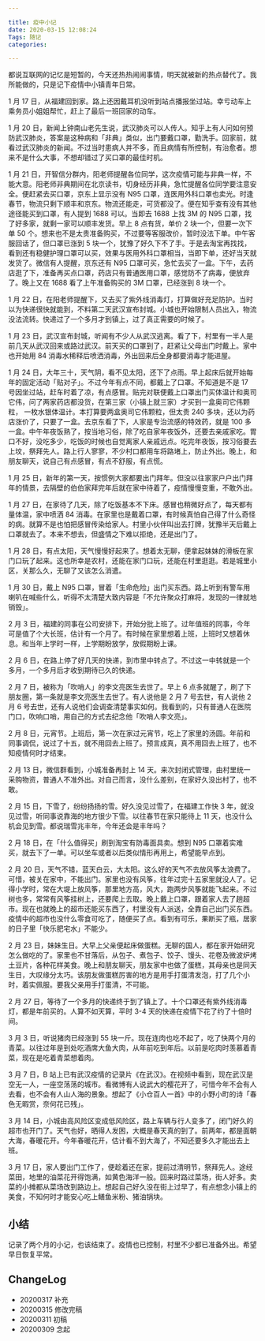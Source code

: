```yaml
---

title: 疫中小记
date: 2020-03-15 12:08:24
Tags: 随记
categories:

---
```


都说互联网的记忆是短暂的，今天还热热闹闹事情，明天就被新的热点替代了。我所能做的，只是记下疫情中小镇青年日常。

<!--more-->

1 月 17 日，从福建回到家。路上还因戴耳机没听到站点播报坐过站。幸亏动车上乘务员小姐姐帮忙，赶上了最后一班回家的动车。

1 月 20 日，新闻上钟南山老先生说，武汉肺炎可以人传人。知乎上有人问如何预防武汉肺炎，答案是这种病和「非典」类似，出门要戴口罩，勤洗手。回家前，就看过武汉肺炎的新闻。不过当时患病人并不多，而且病情有所控制，有治愈者。想来不是什么大事，不想却错过了买口罩的最佳时机。

1 月 21 日，开智信分群内，阳老师提醒各位同学，这次疫情可能与非典一样，不能大意。阳老师非典期间在北京读书，切身经历非典，急忙提醒各位同学要注意安全。便赶紧去买口罩，京东上显示没有 N95 口罩，连医用外科口罩也卖光。时逢春节，物流只剩下顺丰和京东。物流还能走，可货都没了。便在知乎查有没有其他途径能买到口罩，有人提到 1688 可以。当即去 1688 上找 3M 的 N95 口罩，找了好多家，就剩一家可以顺丰发货。早上 8 点有货，单价 2 块一个，但要一次下单 50 个。想来也不是太贵准备购买，不过要等客服改价，暂时没法下单。中午客服回话了，但口罩已涨到 5 块一个，犹豫了好久下不了手。于是去淘宝再找找，看到还有稳健护理口罩可以买，效果与医用外科口罩相当，当即下单，还好当天就发货了。微信有人提醒，京东还有 N95 口罩可买，急忙去买了一盒。下午，去药店逛了下，准备再买点口罩，药店只有普通医用口罩，感觉防不了病毒，便放弃了。晚上又在 1688 看了上午准备购买的 3M 口罩，已经涨到 8 块一个。

1 月 22 日，在阳老师提醒下，又去买了紫外线消毒灯，打算做好充足防护。当时以为快递很快就能到，不料第二天武汉宣布封城。小城也开始限制人员出入，物流没法流转。快递过了一个多月才到镇上，过了真正需要的时候了。

1 月 23 日，武汉宣布封城，听闻有不少人从武汉逃离。看了下，村里有一半人是前几天从武汉回来或路过武汉。前天买的口罩到了，赶紧让父母出门时戴上。家中也开始用 84 消毒水稀释后喷洒消毒，外出回来后全身都要消毒才能进屋。

1 月 24 日，大年三十，天气阴，看不见太阳，还下了点雨。早上起床后就开始每年的固定活动「贴对子」。不过今年有点不同，都戴上了口罩。不知道是不是 17 号因坐过站，赶车时着了凉，有点感冒。贴完对联便戴上口罩出门买体温计和奥司它伟，问了两家药店都没货，在第三家（小镇上就三家）才买到一盒奥司它伟颗粒， 一枚水银体温计。本打算要两盒奥司它伟颗粒，但太贵 240 多块，还以为药店涨价了，只要了一盒。去京东看了下，人家是专治流感的特效药，就是 100 多一盒。中午年夜饭熟了，按当地习俗，除了吃自家年夜饭外，还要去亲戚家吃。胃口不好，没吃多少，吃饭的时候也自觉离家人亲戚远点。吃完年夜饭，按习俗要去上坟，祭拜先人。路上行人寥寥，不少村口都用车将路堵上，防止外出。晚上，和朋友聊天，说自己有点感冒，有点不舒服，有点慌。

1 月 25 日，新年的第一天，按惯例大家都要出门拜年。但没以往家家户户出门拜年的情景，去隔壁的伯伯家拜完年后就在家中待着了，疫情慢慢变重，不敢外出。

1 月 27 日，在家待了几天，除了吃饭基本不下床。感冒也稍微好点了，每天都有量体温，家中喷洒 84 消毒。在家里也是戴着口罩，有时候真怕自己得了什么奇怪的病。就算不是也怕把感冒传染给家人。村里小伙伴叫出去打牌，犹豫半天后戴上口罩就去了。本来不想去，但盛情之下难以拒绝，还是出门了。

1 月 28 日，有点太阳，天气慢慢好起来了。想着太无聊，便拿起妹妹的滑板在家门口玩了起来。这也所幸是农村，还能在家门口玩，还能在村里逛逛。若是城里小区，关那么久，无聊了又该怎么消遣。

1 月 30 日，戴上 N95 口罩，冒着「生命危险」出门买东西。路上听到有警车用喇叭在喊些什么，听得不太清楚大致内容是「不允许聚众打麻将，发现的一律就地销毁」。

2 月 3 日，福建的同事在公司安排下，开始分批上班了。过年值班的同事，今年可是值了个大长班，估计有一个月了。有时候在家里想着上班，上班时又想着休息。和当年上学时一样，上学期盼放学，放假期盼上课。

2 月 6 日，在路上停了好几天的快递，到市里中转点了。不过这一中转就是一个多月，一个多月后才收到期待已久的快递。

2 月 7 日，被称为「吹哨人」的李文亮医生去世了。早上 6 点多就醒了，刷了下朋友圈，第一条就是李文亮医生去世了。有人说他是 2 月 7 号去世，有人说他 2 月 6 号去世，还有人说他们会调查清楚事实如何。我看到的，只有普通人在医院门口，吹响口哨，用自己的方式去纪念他「吹哨人李文亮」。


2 月 8 日，元宵节。上班后，第一次在家过元宵节，吃上了家里的汤圆。年前和同事调侃，说过了十五，就不用回去上班了。预言成真，真不用回去上班了，也不知疫情何时才结束。

2 月 13 日，微信群看到，小城准备再封上 14 天。来次封闭式管理，由村里统一采购物资，普通人不准外出。对自己而言，没什么差别，在家好久没出村了，也不敢。

2 月 15 日，下雪了，纷纷扬扬的雪。好久没见过雪了，在福建工作快 3 年，就没见过雪，听同事说靠海的地方很少下雪。以往春节在家只能待上 11 天，也没什么机会见到雪。都说瑞雪兆丰年，今年还会是丰年吗？

2 月 18 日，在「什么值得买」刷到淘宝有防毒面具卖。想到 N95 口罩着实难买，就去下了一单。可以坐车或者以后类似情形再用上，希望能早点到。

2 月 20 日，天气不错，蓝天白云，大太阳。这么好的天气不去放风筝太浪费了。可惜，被关在家中，不能出门。家里也没有风筝，往年过完十五家里就没人了。记得小学时，常在大堤上放风筝，那里地方高，风大，跑两步风筝就能飞起来。不过树也多，常常有风筝挂树上，还要爬上去取。晚上戴上口罩，跟着家人去了趟超市。现在也就晚上的超市还能买东西了，村里没有人派送，全靠自己出门买东西。疫情中的超市也没什么零食可吃了，随便买了点。看到有可乐，果断买了瓶，居家的日子里「快乐肥宅水」不能少。

2 月 23 日，妹妹生日。大早上父亲便起床做蛋糕。无聊的国人，都在家开始研究怎么做吃的了。家里也不甘落后，从包子、煮包子、饺子、馒头、花卷及微波炉烤土豆片，各种花样美食。晚上和朋友聊天，朋友家中也做了蛋糕，其母亲也是同天生日，大叹缘分太巧。该朋友做蛋糕厉害的地方是用手打蛋清发泡，打了几个小时，着实佩服。要我父亲用手打蛋清，不可能。

2 月 27 日，等待了一个多月的快递终于到了镇上了。十个口罩还有紫外线消毒灯，都是年前买的。人算不如天算，平时 3-4 天的快递在疫情下花了约了十倍时间。

3 月 3 日，听说猪肉已经涨到 55 块一斤。现在连肉也吃不起了，吃了快两个月的青菜。以往过年是到处吃酒席大鱼大肉，从年前吃到年后。以前是吃肉时羡慕着青菜，现在是吃着青菜想着肉。

3 月 7 日，B 站上已有武汉疫情的记录片《在武汉》。在视频中看到，现在武汉是空无一人，一座空荡荡的城市。看微博有人说武大的樱花开了，可惜今年不会有人去看，也不会有人山人海的景象。想起了《小仓百人一首》中的小野小町的诗「春色无暇赏，奈何花已残」。

3 月 14 日，小城由高风险区变成低风险区，路上车辆与行人变多了，闭门好久的超市也开门了。天气也好，晒得人发困，大概是春天真的到了。前两年，都是面朝大海，春暖花开。今年春暖花开，估计看不到大海了，不知还要多久才能出去上班。

3 月 17 日，家人要出门工作了，便趁着还在家，提前过清明节，祭拜先人。途经菜田，地里的油菜花开得饱满，如黄色海洋一般。回来时路过菜场，街人好多。卖菜的小摊都从菜场改到路边上。想起自己好久没在街上过早了，有点想念小镇上的美食，不知何时才能安心吃上鳝鱼米粉、猪油锅块。

## 小结
记录了两个月的小记，也该结束了。疫情也已控制，村里不少都已准备外出。希望早日恢复平常。

## ChangeLog
- 20200317 补充
- 20200315 修改完稿
- 20200311 初稿
- 20200309 念起 

